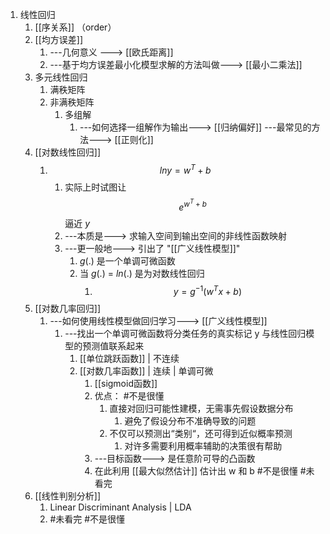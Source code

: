 1. 线性回归
	1. [[序关系]] （order）
	2. [[均方误差]] 
		1. ---几何意义 ---> [[欧氏距离]] 
		2. ---基于均方误差最小化模型求解的方法叫做---> [[最小二乘法]]
	3. 多元线性回归
		1. 满秩矩阵
		2. 非满秩矩阵
			1. 多组解 
				1. ---如何选择一组解作为输出---> [[归纳偏好]] ---最常见的方法---> [[正则化]]
	4. [[对数线性回归]]
		1. $$ln y = w^T+b$$
			1. 实际上时试图让 $$e^{w^T+b}$$ 逼近  $y$
			2. ---本质是---> 求输入空间到输出空间的非线性函数映射
			3. ---更一般地---> 引出了 "[[广义线性模型]]"
				1. $g(.)$ 是一个单调可微函数
				2. 当 $g(.)$ = $ln(.)$ 是为对数线性回归
					1. $$y = g^{-1}(w^Tx+b)$$
	5. [[对数几率回归]]
		1. ---如何使用线性模型做回归学习---> [[广义线性模型]] 
			1. ---找出一个单调可微函数将分类任务的真实标记 y 与线性回归模型的预测值联系起来
				1. [[单位跳跃函数]] | 不连续
				2. [[对数几率函数]] | 连续 | 单调可微
					1. [[sigmoid函数]]
					2. 优点： #不是很懂 
						1. 直接对回归可能性建模，无需事先假设数据分布
							1. 避免了假设分布不准确导致的问题
						2. 不仅可以预测出“类别“，还可得到近似概率预测
							1. 对许多需要利用概率辅助的决策很有帮助
					3.  ---目标函数---> 是任意阶可导的凸函数
					4. 在此利用 [[最大似然估计]] 估计出 w 和 b #不是很懂 #未看完 
	6. [[线性判别分析]]
		1. Linear Discriminant Analysis | LDA
		2. #未看完 #不是很懂 
				
